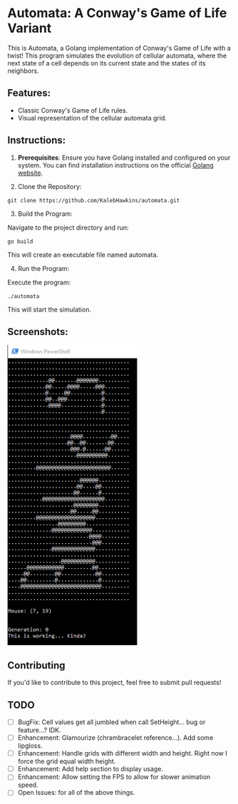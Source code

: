 # Automata: A Conway's Game of Life Variant

This is Automata, a Golang implementation of Conway's Game of Life with a twist! This program simulates the evolution of cellular automata, where the next state of a cell depends on its current state and the states of its neighbors.

## Features:

* Classic Conway's Game of Life rules.
* Visual representation of the cellular automata grid.

## Instructions:

1. **Prerequisites**: Ensure you have Golang installed and configured on your system. You can find installation instructions on the official [Golang website](https://go.dev/).

2. Clone the Repository:

```shell
git clone https://github.com/KalebHawkins/automata.git
```

3. Build the Program:

Navigate to the project directory and run:

```shell
go build
```

This will create an executable file named automata.

4. Run the Program:

Execute the program:

```shell
./automata
```


This will start the simulation.

## Screenshots:

![automata](./imgs/automata.gif)

<!-- ## Further Customization (Optional):

Briefly describe any features that allow customization of the simulation (e.g., grid size, initial state, custom rules). -->

## Contributing 

If you'd like to contribute to this project, feel free to submit pull requests!

## TODO

- [ ] BugFix: Cell values get all jumbled when call SetHeight... bug or feature...? IDK.
- [ ] Enhancement: Glamourize (chrambracelet reference...). Add some lipgloss.
- [ ] Enhancement: Handle grids with different width and height. Right now I force the grid equal width height.
- [ ] Enhancement: Add help section to display usage.
- [ ] Enhancement: Allow setting the FPS to allow for slower animation speed.
- [ ] Open Issues: for all of the above things.